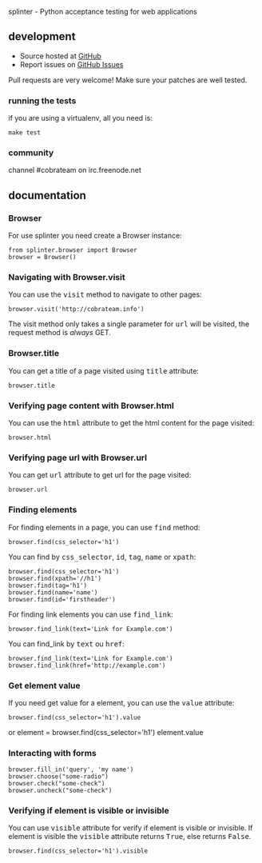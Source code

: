 splinter - Python acceptance testing for web applications 

## development

* Source hosted at [GitHub](http://github.com/cobrateam/splinter)
* Report issues on [GitHub Issues](http://github.com/cobrateam/splinter/issues)

Pull requests are very welcome! Make sure your patches are well tested.

### running the tests

if you are using a virtualenv, all you need is:

    make test

### community

channel #cobrateam on irc.freenode.net

## documentation

### Browser

For use splinter you need create a Browser instance:

    from splinter.browser import Browser
    browser = Browser()

### Navigating with Browser.visit

You can use the <tt>visit</tt> method to navigate to other pages:
    
    browser.visit('http://cobrateam.info')

The visit method only takes a single parameter for <tt>url</tt> will be visited, the request method is *always*
GET.

### Browser.title

You can get a title of a page visited using <tt>title</tt> attribute:

    browser.title
    
### Verifying page content with Browser.html

You can use the <tt>html</tt> attribute to get the html content for the page visited:

    browser.html
    
### Verifying page url with Browser.url

You can get <tt>url</tt> attribute to get url for the page visited:
    
    browser.url
    
### Finding elements

For finding elements in a page, you can use <tt>find</tt> method:

    browser.find(css_selector='h1')
    
You can find by <tt>css_selector</tt>, <tt>id</tt>, <tt>tag</tt>, <tt>name</tt> or <tt>xpath</tt>:

    browser.find(css_selector='h1')
    browser.find(xpath='//h1')
    browser.find(tag='h1')
    browser.find(name='name')
    browser.find(id='firstheader')
    
For finding link elements you can use <tt>find_link</tt>:

    browser.find_link(text='Link for Example.com')
    
You can find_link by <tt>text</tt> ou <tt>href</tt>:

    browser.find_link(text='Link for Example.com')
    browser.find_link(href='http://example.com')
    
### Get element value

If you need get value for a element, you can use the <tt>value</tt> attribute:

    browser.find(css_selector='h1').value
    
or
    element = browser.find(css_selector='h1')
    element.value
    
### Interacting with forms

    browser.fill_in('query', 'my name')
    browser.choose("some-radio")
    browser.check("some-check")
    browser.uncheck("some-check")
    
### Verifying if element is visible or invisible

You can use <tt>visible</tt> attribute for verify if element is visible or invisible. If 
element is visible the <tt>visible</tt> attribute returns <tt>True</tt>, else returns <tt>False</tt>.

    browser.find(css_selector='h1').visible